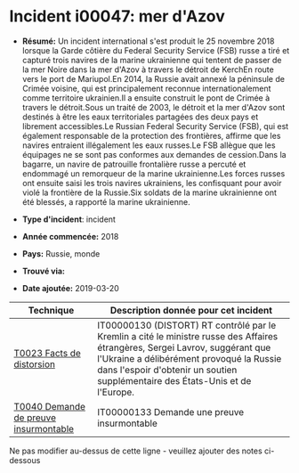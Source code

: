 # Incident i00047: mer d'Azov

* **Résumé:** Un incident international s'est produit le 25 novembre 2018 lorsque la Garde côtière du Federal Security Service (FSB) russe a tiré et capturé trois navires de la marine ukrainienne qui tentent de passer de la mer Noire dans la mer d'Azov à travers le détroit de KerchEn route vers le port de Mariupol.En 2014, la Russie avait annexé la péninsule de Crimée voisine, qui est principalement reconnue internationalement comme territoire ukrainien.Il a ensuite construit le pont de Crimée à travers le détroit.Sous un traité de 2003, le détroit et la mer d'Azov sont destinés à être les eaux territoriales partagées des deux pays et librement accessibles.Le Russian Federal Security Service (FSB), qui est également responsable de la protection des frontières, affirme que les navires entraient illégalement les eaux russes.Le FSB allègue que les équipages ne se sont pas conformes aux demandes de cession.Dans la bagarre, un navire de patrouille frontalière russe a percuté et endommagé un remorqueur de la marine ukrainienne.Les forces russes ont ensuite saisi les trois navires ukrainiens, les confisquant pour avoir violé la frontière de la Russie.Six soldats de la marine ukrainienne ont été blessés, a rapporté la marine ukrainienne.

* **Type d'incident**: incident

* **Année commencée:** 2018

* **Pays:** Russie, monde

* **Trouvé via:**

* **Date ajoutée:** 2019-03-20
 

|Technique |Description donnée pour cet incident |
|--------- |------------------------- |
|[T0023 Facts de distorsion](../../generated_pages/techniques/T0023.md) |IT00000130 (DISTORT) RT contrôlé par le Kremlin a cité le ministre russe des Affaires étrangères, Sergei Lavrov, suggérant que l'Ukraine a délibérément provoqué la Russie dans l'espoir d'obtenir un soutien supplémentaire des États-Unis et de l'Europe.|
|[T0040 Demande de preuve insurmontable](../../generated_pages/techniques/T0040.md) |IT00000133 Demande une preuve insurmontable |


Ne pas modifier au-dessus de cette ligne - veuillez ajouter des notes ci-dessous